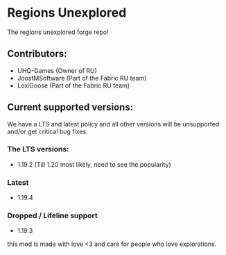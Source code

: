 # Regions Unexplored
The regions unexplored forge repo!

## Contributors:
- UHQ-Games (Owner of RU)
- JoostMSoftware (Part of the Fabric RU team)
- LoxiGoose (Part of the Fabric RU team)

## Current supported versions:

We have a LTS and latest policy and all other versions will be unsupported and/or get critical bug fixes. 

### The LTS versions:

- 1.19.2 (Till 1.20 most likely, need to see the popularity)

### Latest

- 1.19.4 

### Dropped / Lifeline support

- 1.19.3


this mod is made with love <3 and care for people who love explorations. 